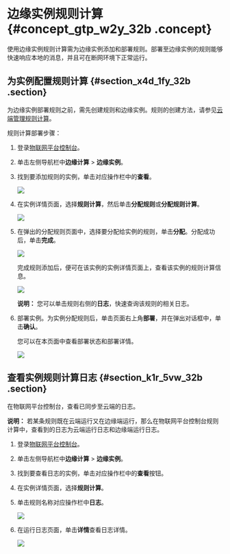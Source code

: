 # 边缘实例规则计算 {#concept_gtp_w2y_32b .concept}

使用边缘实例规则计算需为边缘实例添加和部署规则。部署至边缘实例的规则能够快速响应本地的消息，并且可在断网环境下正常运行。

## 为实例配置规则计算 {#section_x4d_1fy_32b .section}

为边缘实例部署规则之前，需先创建规则和边缘实例。规则的创建方法，请参见[云端管理规则计算](cn.zh-CN/用户指南/规则计算/云端管理规则计算.md#)。

规则计算部署步骤：

1.  登录[物联网平台控制台](http://iot.console.aliyun.com)。
2.  单击左侧导航栏中**边缘计算** \> **边缘实例**。
3.  找到要添加规则的实例，单击对应操作栏中的**查看**。

    ![](http://static-aliyun-doc.oss-cn-hangzhou.aliyuncs.com/assets/img/15328/154106341513914_zh-CN.png)

4.  在实例详情页面，选择**规则计算**，然后单击**分配规则**或**分配规则计算**。

    ![](http://static-aliyun-doc.oss-cn-hangzhou.aliyuncs.com/assets/img/15328/154106341513915_zh-CN.png)

5.  在弹出的分配规则页面中，选择要分配给实例的规则，单击**分配**。分配成功后，单击**完成**。

    ![](http://static-aliyun-doc.oss-cn-hangzhou.aliyuncs.com/assets/img/15328/154106341513916_zh-CN.png)

    完成规则添加后，便可在该实例的实例详情页面上，查看该实例的规则计算信息。

    ![](http://static-aliyun-doc.oss-cn-hangzhou.aliyuncs.com/assets/img/15328/154106341513931_zh-CN.png)

    **说明：** 您可以单击规则右侧的**日志**，快速查询该规则的相关日志。

6.  部署实例。为实例分配规则后，单击页面右上角**部署**，并在弹出对话框中，单击**确认**。

    您可以在本页面中查看部署状态和部署详情。

    ![](http://static-aliyun-doc.oss-cn-hangzhou.aliyuncs.com/assets/img/15328/154106341513936_zh-CN.png)


## 查看实例规则计算日志 {#section_k1r_5vw_32b .section}

在物联网平台控制台，查看已同步至云端的日志。

**说明：** 若某条规则既在云端运行又在边缘端运行，那么在物联网平台控制台规则计算中，查看到的日志为云端运行日志和边缘端运行日志。

1.  登录[物联网平台控制台](http://iot.console.aliyun.com)。
2.  单击左侧导航栏中**边缘计算** \> **边缘实例**。
3.  找到要查看日志的实例，单击对应操作栏中的**查看**按钮。
4.  在实例详情页面，选择**规则计算**。
5.  单击规则名称对应操作栏中**日志**。

    ![](http://static-aliyun-doc.oss-cn-hangzhou.aliyuncs.com/assets/img/15328/154106341513951_zh-CN.png)

6.  在运行日志页面，单击**详情**查看日志详情。

    ![](http://static-aliyun-doc.oss-cn-hangzhou.aliyuncs.com/assets/img/15098/15410634156575_zh-CN.png)



